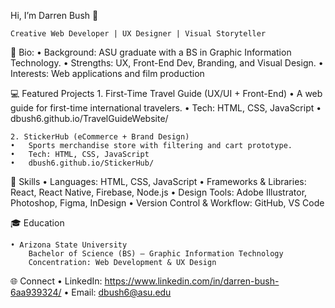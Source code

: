 Hi, I’m Darren Bush 👋

	Creative Web Developer | UX Designer | Visual Storyteller

👤 Bio:
	•	Background: ASU graduate with a BS in Graphic Information Technology.
	•	Strengths: UX, Front-End Dev, Branding, and Visual Design.
	•	Interests: Web applications and film production

💻 Featured Projects
	1. First-Time Travel Guide (UX/UI + Front-End)
	•	A web guide for first-time international travelers.
	•	Tech: HTML, CSS, JavaScript
	•	dbush6.github.io/TravelGuideWebsite/

	2. StickerHub (eCommerce + Brand Design)
	•	Sports merchandise store with filtering and cart prototype.
	•	Tech: HTML, CSS, JavaScript
	•	dbush6.github.io/StickerHub/

💼 Skills
	•	Languages: HTML, CSS, JavaScript
	•	Frameworks & Libraries: React, React Native, Firebase, Node.js
	•	Design Tools: Adobe Illustrator, Photoshop, Figma, InDesign
	•	Version Control & Workflow: GitHub, VS Code

🎓 Education 

	• Arizona State University
		Bachelor of Science (BS) – Graphic Information Technology
		Concentration: Web Development & UX Design

🌐 Connect 
	•	LinkedIn: https://www.linkedin.com/in/darren-bush-6aa939324/
	•	Email: dbush6@asu.edu
